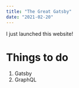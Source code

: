 ```yaml
---
title: "The Great Gatsby"
date: "2021-02-20"
---
```


I just launched this website!

# Things to do

1. Gatsby
2. GraphQL
